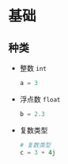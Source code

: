 # 基础

## 种类

+ 整数 `int`

  ```py
  a = 3
  ```

+ 浮点数 `float`

  ```py
  b = 2.3
  ```

+ 复数类型

  ```py
  # 复数类型
  c = 3 + 4j
  ```

